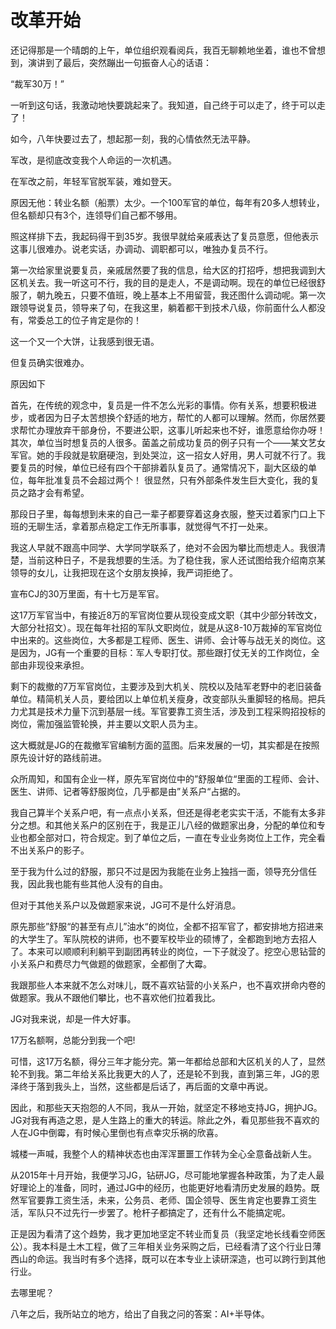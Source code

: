 # 改革开始

还记得那是一个晴朗的上午，单位组织观看阅兵，我百无聊赖地坐着，谁也不曾想到，演讲到了最后，突然蹦出一句振奋人心的话语：

“裁军30万！”

一听到这句话，我激动地快要跳起来了。我知道，自己终于可以走了，终于可以走了！

如今，八年快要过去了，想起那一刻，我的心情依然无法平静。

军改，是彻底改变我个人命运的一次机遇。

在军改之前，年轻军官脱军装，难如登天。

原因无他：转业名额（船票）太少。一个100军官的单位，每年有20多人想转业，但名额却只有3个，连领导们自己都不够用。

照这样排下去，我起码得干到35岁。我很早就给亲戚表达了复员意愿，但他表示这事儿很难办。说老实话，办调动、调职都可以，唯独办复员不行。

第一次给家里说要复员，亲戚居然要了我的信息，给大区的打招呼，想把我调到大区机关去。我一听这可不行，我的目的是走人，不是调动啊。现在的单位已经很舒服了，朝九晚五，只要不值班，晚上基本上不用留营，我还图什么调动呢。第一次跟领导说复员，领导来了句，在我这里，躺着都干到技术八级，你前面什么人都没有，常委总工的位子肯定是你的！

这一个又一个大饼，让我感到很无语。

但复员确实很难办。

原因如下

首先，在传统的观念中，复员是一件不怎么光彩的事情。你有关系，想要积极进步，或者因为日子太苦想换个舒适的地方，帮忙的人都可以理解。然而，你居然要求帮忙办理放弃干部身份，不要进公职，这事儿听起来也不好，谁愿意给你办呀！
其次，单位当时想复员的人很多。菌盖之前成功复员的例子只有一个——某文艺女军官。她的手段就是软磨硬泡，到处哭泣，这一招女人好用，男人可就不行了。我要复员的时候，单位已经有四个干部排着队复员了。通常情况下，副大区级的单位，每年批准复员不会超过两个！
很显然，只有外部条件发生巨大变化，我的复员之路才会有希望。

那段日子里，每每想到未来的自己一辈子都要穿着这身衣服，整天过着家门口上下班的无聊生活，拿着那点稳定工作无所事事，就觉得气不打一处来。

我这人早就不跟高中同学、大学同学联系了，绝对不会因为攀比而想走人。我很清楚，当前这种日子，不是我想要的生活。为了稳住我，家人还试图给我介绍南京某领导的女儿，让我把现在这个女朋友换掉，我严词拒绝了。

宣布CJ的30万里面，有十七万是军官。

这17万军官当中，有接近8万的军官岗位要从现役变成文职（其中少部分转改文，大部分社招文）。现在每年社招的军队文职岗位，就是从这8-10万裁掉的军官岗位中出来的。这些岗位，大多都是工程师、医生、讲师、会计等与战无关的岗位。这是因为，JG有一个重要的目标：军人专职打仗。那些跟打仗无关的工作岗位，全部由非现役来承担。

剩下的裁撤的7万军官岗位，主要涉及到大机关、院校以及陆军老野中的老旧装备单位。精简机关人员，要给团以上单位机关瘦身，改变部队头重脚轻的格局。把兵力尤其是技术力量下沉到基层一线。军官要靠工资生活，涉及到工程采购招投标的岗位，需加强监管轮换，并主要以文职人员为主。

这大概就是JG的在裁撤军官编制方面的蓝图。后来发展的一切，其实都是在按照原先设计好的路线前进。

众所周知，和国有企业一样，原先军官岗位中的”舒服单位“里面的工程师、会计、医生、讲师、记者等舒服岗位，几乎都是由”关系户“占据的。

我自己算半个关系户吧，有一点点小关系，但还是得老老实实干活，不能有太多非分之想。和其他关系户的区别在于，我是正儿八经的做题家出身，分配的单位和专业也都全部对口，符合规定。到了单位之后，一直在专业业务岗位上工作，完全看不出关系户的影子。

至于我为什么过的舒服，那只不过是因为我能在业务上独挡一面，领导充分信任我，因此我也能有些其他人没有的自由。

但对于其他关系户以及做题家来说，JG可不是什么好消息。

原先那些”舒服“的甚至有点儿”油水“的岗位，全都不招军官了，都安排地方招进来的大学生了。军队院校的讲师，也不要军校毕业的硕博了，全都跑到地方去招人了。本来可以顺顺利利躺平到副团再转业的岗位，一下子就没了。挖空心思钻营的小关系户和费尽力气做题的做题家，全都倒了大霉。

我跟那些人本来就不怎么对味儿，既不喜欢钻营的小关系户，也不喜欢拼命内卷的做题家。我从不跟他们攀比，也不喜欢他们拉着我比。

JG对我来说，却是一件大好事。

17万名额啊，总能分到我一个吧!

可惜，这17万名额，得分三年才能分完。第一年都给总部和大区机关的人了，显然轮不到我。第二年给关系比我更大的人了，还是轮不到我，直到第三年，JG的恩泽终于落到我头上，当然，这些都是后话了，再后面的文章中再说。

因此，和那些天天抱怨的人不同，我从一开始，就坚定不移地支持JG，拥护JG。JG对我有再造之恩，是人生路上的重大的转运。除此之外，看见那些我不喜欢的人在JG中倒霉，有时候心里倒也有点幸灾乐祸的欣喜。

城楼一声喊，我整个人的精神状态也由浑浑噩噩工作转为全心全意备战新人生。

从2015年十月开始，我便学习JG，钻研JG，尽可能地掌握各种政策，为了走人最好理论上的准备，同时，通过JG中的经历，也能更好地看清历史发展的趋势。既然军官要靠工资生活，未来，公务员、老师、国企领导、医生肯定也要靠工资生活，军队只不过先行一步罢了。枪杆子都搞定了，还有什么不能搞定呢。

正是因为看清了这个趋势，我才更加地坚定不转业而复员（我坚定地长线看空师医公）。我本科是土木工程，做了三年相关业务采购之后，已经看清了这个行业日薄西山的命运。我当时有多个选择，既可以在本专业上读研深造，也可以跨行到其他行业。

去哪里呢？

八年之后，我所站立的地方，给出了自我之问的答案：AI+半导体。